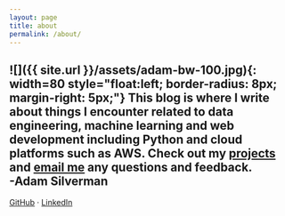 ```yaml
---
layout: page
title: about
permalink: /about/
---
```


![]({{ site.url }}/assets/adam-bw-100.jpg){: width=80 style="float:left; border-radius: 8px; margin-right: 5px;"}
This blog is where I write about things I encounter related to data engineering, machine learning and web development including Python and cloud platforms such as AWS. Check out my [projects](/projects/) and [email me](mailto:adam.silverman@hotmail.com) any questions and feedback.    
-**Adam Silverman**  
---    
[GitHub](https://github.com/abalone23) &middot; [LinkedIn](https://www.linkedin.com/in/adam-silverman-sf/)